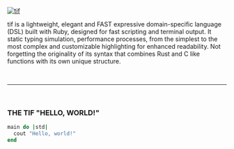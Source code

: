 <a href='https://postimg.cc/MMYpZB5t' target='_blank'><img src='https://i.postimg.cc/MMYpZB5t/tif.png' border='0' alt='tif'/></a>

tif is a lightweight, elegant and FAST expressive domain-specific language (DSL) built with Ruby, designed for fast scripting and terminal output. It static typing simulation, performance processes, from the simplest to the most complex and customizable highlighting for enhanced readability. Not forgetting the originality of its syntax that combines Rust and C like functions with its own unique structure.

<br>

---

<br>

### THE TIF "HELLO, WORLD!"

```Ruby
main do |std|
  cout "Hello, world!"
end
```

